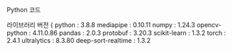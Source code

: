 Python 코드

라이브러리 버전 {
 python : 3.8.8
 mediapipe : 0.10.11
 numpy : 1.24.3
 opencv-python : 4.11.0.86
 pandas : 2.0.3
 protobuf : 3.20.3
 scikit-learn : 1.3.2
 torch : 2.4.1
 ultralytics : 8.3.80
 deep-sort-realtime : 1.3.2
